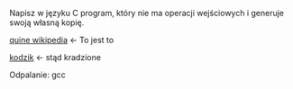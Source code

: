 Napisz w języku C program, który nie ma operacji wejściowych i generuje swoją własną kopię.

[quine wikipedia](https://en.m.wikipedia.org/wiki/Quine_(computing)) <- To jest to

[kodzik](https://stackoverflow.com/questions/10238670/c-c-program-that-prints-its-own-source-code-as-its-output) <- stąd kradzione

Odpalanie: gcc
